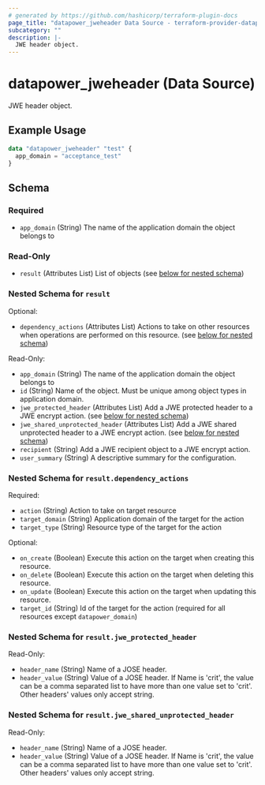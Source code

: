 ```yaml
---
# generated by https://github.com/hashicorp/terraform-plugin-docs
page_title: "datapower_jweheader Data Source - terraform-provider-datapower"
subcategory: ""
description: |-
  JWE header object.
---
```


# datapower_jweheader (Data Source)

JWE header object.

## Example Usage

```terraform
data "datapower_jweheader" "test" {
  app_domain = "acceptance_test"
}
```

<!-- schema generated by tfplugindocs -->
## Schema

### Required

- `app_domain` (String) The name of the application domain the object belongs to

### Read-Only

- `result` (Attributes List) List of objects (see [below for nested schema](#nestedatt--result))

<a id="nestedatt--result"></a>
### Nested Schema for `result`

Optional:

- `dependency_actions` (Attributes List) Actions to take on other resources when operations are performed on this resource. (see [below for nested schema](#nestedatt--result--dependency_actions))

Read-Only:

- `app_domain` (String) The name of the application domain the object belongs to
- `id` (String) Name of the object. Must be unique among object types in application domain.
- `jwe_protected_header` (Attributes List) Add a JWE protected header to a JWE encrypt action. (see [below for nested schema](#nestedatt--result--jwe_protected_header))
- `jwe_shared_unprotected_header` (Attributes List) Add a JWE shared unprotected header to a JWE encrypt action. (see [below for nested schema](#nestedatt--result--jwe_shared_unprotected_header))
- `recipient` (String) Add a JWE recipient object to a JWE encrypt action.
- `user_summary` (String) A descriptive summary for the configuration.

<a id="nestedatt--result--dependency_actions"></a>
### Nested Schema for `result.dependency_actions`

Required:

- `action` (String) Action to take on target resource
- `target_domain` (String) Application domain of the target for the action
- `target_type` (String) Resource type of the target for the action

Optional:

- `on_create` (Boolean) Execute this action on the target when creating this resource.
- `on_delete` (Boolean) Execute this action on the target when deleting this resource.
- `on_update` (Boolean) Execute this action on the target when updating this resource.
- `target_id` (String) Id of the target for the action (required for all resources except `datapower_domain`)


<a id="nestedatt--result--jwe_protected_header"></a>
### Nested Schema for `result.jwe_protected_header`

Read-Only:

- `header_name` (String) Name of a JOSE header.
- `header_value` (String) Value of a JOSE header. If Name is 'crit', the value can be a comma separated list to have more than one value set to 'crit'. Other headers' values only accept string.


<a id="nestedatt--result--jwe_shared_unprotected_header"></a>
### Nested Schema for `result.jwe_shared_unprotected_header`

Read-Only:

- `header_name` (String) Name of a JOSE header.
- `header_value` (String) Value of a JOSE header. If Name is 'crit', the value can be a comma separated list to have more than one value set to 'crit'. Other headers' values only accept string.
